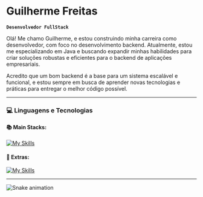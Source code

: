 # Guilherme Freitas

**`Desenvolvedor FullStack`**

Olá! Me chamo Guilherme, e estou construindo minha carreira como desenvolvedor, com foco no desenvolvimento backend. Atualmente, estou me especializando em Java e buscando expandir minhas habilidades para criar soluções robustas e eficientes para o backend de aplicações empresariais.

Acredito que um bom backend é a base para um sistema escalável e funcional, e estou sempre em busca de aprender novas tecnologias e práticas para entregar o melhor código possível.

---

### 💻 Linguagens e Tecnologias

#### 📚 Main Stacks:

[![My Skills](https://skillicons.dev/icons?i=html,css,java,js,ts,node)](https://skillicons.dev)

#### 🧠 Extras:

[![My Skills](https://skillicons.dev/icons?i=linux,spring,git,mysql,docker)](https://skillicons.dev)

---


<img src="https://raw.githubusercontent.com/GuilhermesFreitas /GuilhermesFreitas /output/snake.svg" alt="Snake animation" />

###

<br/>
<br/>

